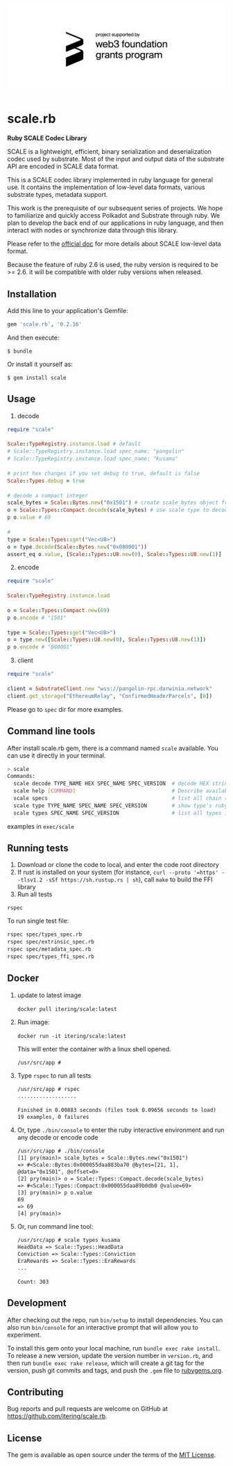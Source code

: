 ![grants_badge](./grants_badge.png)

# scale.rb

**Ruby SCALE Codec Library**

SCALE is a lightweight, efficient, binary serialization and deserialization codec used by substrate. Most of the input and output data of the substrate API are encoded in SCALE data format. 

This is a SCALE codec library implemented in ruby language for general use. It contains the implementation of low-level data formats, various substrate types, metadata support.

This work is the prerequisite of our subsequent series of projects. We hope to familiarize and quickly access Polkadot and Substrate through ruby. We plan to develop the back end of our applications in ruby language, and then interact with nodes or synchronize data through this library.

Please refer to the [official doc](https://substrate.dev/docs/en/knowledgebase/advanced/codec) for more details about SCALE low-level data format.

Because the feature of ruby 2.6 is used, the ruby version is required to be >= 2.6. it will be compatible with older ruby versions when released.

## Installation

Add this line to your application's Gemfile:

```ruby
gem 'scale.rb', '0.2.16'
```

And then execute:

    $ bundle

Or install it yourself as:

    $ gem install scale

## Usage

1. decode

```ruby
require "scale"

Scale::TypeRegistry.instance.load # default
# Scale::TypeRegistry.instance.load spec_name: "pangolin"
# Scale::TypeRegistry.instance.load spec_name: "kusama"

# print hex changes if you set debug to true, default is false
Scale::Types.debug = true

# decode a compact integer
scale_bytes = Scale::Bytes.new("0x1501") # create scale_bytes object from scale encoded hex string
o = Scale::Types::Compact.decode(scale_bytes) # use scale type to decode scale_bytes object
p o.value # 69

#
type = Scale::Types::get("Vec<U8>")
o = type.decode(Scale::Bytes.new("0x080001"))
assert_eq o.value, [Scale::Types::U8.new(0), Scale::Types::U8.new(1)]
```

2. encode

```ruby
require "scale"

Scale::TypeRegistry.instance.load

o = Scale::Types::Compact.new(69)
p o.encode # "1501"

type = Scale::Types::get("Vec<U8>")
o = type.new([Scale::Types::U8.new(0), Scale::Types::U8.new(1)])
p o.encode # "080001"
```

3. client
```ruby
require "scale"

client = SubstrateClient.new "wss://pangolin-rpc.darwinia.network"
client.get_storage("EthereumRelay", "ConfirmedHeaderParcels", [0])

```
Please go to `spec` dir for more examples.

## Command line tools

After install scale.rb gem, there is a command named `scale` available. You can use it directly in your terminal.

```bash
> scale
Commands:
  scale decode TYPE_NAME HEX SPEC_NAME SPEC_VERSION  # decode HEX string using TYPE_NAME
  scale help [COMMAND]                               # Describe available commands or one specific command
  scale specs                                        # list all chain specs
  scale type TYPE_NAME SPEC_NAME SPEC_VERSION        # show type's ruby class
  scale types SPEC_NAME SPEC_VERSION                 # list all types implemented for chain
```

examples in `exec/scale`

## Running tests

1. Download or clone the code to local, and enter the code root directory
2. If rust is installed on your system (for instance, `curl --proto '=https' --tlsv1.2 -sSf https://sh.rustup.rs | sh`), call `make` to build the FFI library
3. Run all tests

```
rspec
```

To run single test file:

```bash
rspec spec/types_spec.rb
rspec spec/extrinsic_spec.rb
rspec spec/metadata_spec.rb
rspec spec/types_ffi_spec.rb
```


## Docker

1. update to latest image

   `docker pull itering/scale:latest`

2. Run image:

   `docker run -it itering/scale:latest`

   This  will enter the container with a linux shell opened. 

   ```shell
   /usr/src/app # 
   ```

3. Type `rspec` to run all tests

   ```shell
   /usr/src/app # rspec
   ...................
   
   Finished in 0.00883 seconds (files took 0.09656 seconds to load)
   19 examples, 0 failures
   ```

4. Or, type `./bin/console` to enter the ruby interactive environment and run any decode or encode code

   ```shell
   /usr/src/app # ./bin/console
   [1] pry(main)> scale_bytes = Scale::Bytes.new("0x1501")
   => #<Scale::Bytes:0x000055daa883ba70 @bytes=[21, 1], @data="0x1501", @offset=0>
   [2] pry(main)> o = Scale::Types::Compact.decode(scale_bytes)
   => #<Scale::Types::Compact:0x000055daa89b0db0 @value=69>
   [3] pry(main)> p o.value
   69
   => 69
   [4] pry(main)>
   ```

5. Or, run command line tool:

   ```shell
   /usr/src/app # scale types kusama
   HeadData => Scale::Types::HeadData
   Conviction => Scale::Types::Conviction
   EraRewards => Scale::Types::EraRewards
   ...
   
   Count: 303
   ```

## Development

After checking out the repo, run `bin/setup` to install dependencies. You can also run `bin/console` for an interactive prompt that will allow you to experiment.

To install this gem onto your local machine, run `bundle exec rake install`. To release a new version, update the version number in `version.rb`, and then run `bundle exec rake release`, which will create a git tag for the version, push git commits and tags, and push the `.gem` file to [rubygems.org](https://rubygems.org).

## Contributing

Bug reports and pull requests are welcome on GitHub at https://github.com/itering/scale.rb.

## License

The gem is available as open source under the terms of the [MIT License](https://opensource.org/licenses/MIT).
